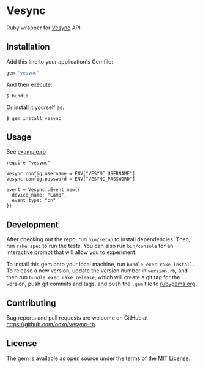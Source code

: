 # Vesync

Ruby wrapper for [Vesync](https://www.vesync.com/) API

## Installation

Add this line to your application's Gemfile:

```ruby
gem 'vesync'
```

And then execute:

    $ bundle

Or install it yourself as:

    $ gem install vesync

## Usage

See [example.rb](example.rb)

```
require "vesync"

Vesync.config.username = ENV["VESYNC_USERNAME"]
Vesync.config.password = ENV["VESYNC_PASSWORD"]

event = Vesync::Event.new({
  device_name: "Lamp",
  event_type: "on"
})
```

## Development

After checking out the repo, run `bin/setup` to install dependencies. Then, run `rake spec` to run the tests. You can also run `bin/console` for an interactive prompt that will allow you to experiment.

To install this gem onto your local machine, run `bundle exec rake install`. To release a new version, update the version number in `version.rb`, and then run `bundle exec rake release`, which will create a git tag for the version, push git commits and tags, and push the `.gem` file to [rubygems.org](https://rubygems.org).

## Contributing

Bug reports and pull requests are welcome on GitHub at https://github.com/ocxo/vesync-rb.

## License

The gem is available as open source under the terms of the [MIT License](https://opensource.org/licenses/MIT).
